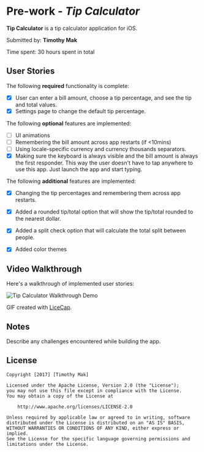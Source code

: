 # Pre-work - *Tip Calculator*

**Tip Calculator** is a tip calculator application for iOS.

Submitted by: **Timothy Mak**

Time spent: 30 hours spent in total

## User Stories

The following **required** functionality is complete:

* [X] User can enter a bill amount, choose a tip percentage, and see the tip and total values.
* [X] Settings page to change the default tip percentage.

The following **optional** features are implemented:
* [ ] UI animations
* [ ] Remembering the bill amount across app restarts (if <10mins)
* [ ] Using locale-specific currency and currency thousands separators.
* [X] Making sure the keyboard is always visible and the bill amount is always the first responder. This way the user doesn't have to tap anywhere to use this app. Just launch the app and start typing.

The following **additional** features are implemented:
* [X] Changing the tip percentages and remembering them across app restarts.
* [X] Added a rounded tip/total option that will show the tip/total rounded to the nearest dollar.
* [X] Added a split check option that will calculate the total split between people.
* [X] Added color themes


## Video Walkthrough 

Here's a walkthrough of implemented user stories:

<img src='http://imgur.com/a/WVqQq' title='Tip Calculator Walkthrough Demo' width='' alt='Tip Calculator Walkthrough Demo' />

GIF created with [LiceCap](http://www.cockos.com/licecap/).

## Notes

Describe any challenges encountered while building the app.

## License

    Copyright [2017] [Timothy Mak]

    Licensed under the Apache License, Version 2.0 (the "License");
    you may not use this file except in compliance with the License.
    You may obtain a copy of the License at

        http://www.apache.org/licenses/LICENSE-2.0

    Unless required by applicable law or agreed to in writing, software
    distributed under the License is distributed on an "AS IS" BASIS,
    WITHOUT WARRANTIES OR CONDITIONS OF ANY KIND, either express or implied.
    See the License for the specific language governing permissions and
    limitations under the License.
